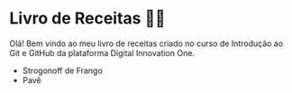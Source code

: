 # Livro de Receitas :man_cook:

Olá! Bem vindo ao meu livro de receitas criado no curso de Introdução ao Git e GitHub da plataforma Digital Innovation One.

- Strogonoff de Frango
- Pavê